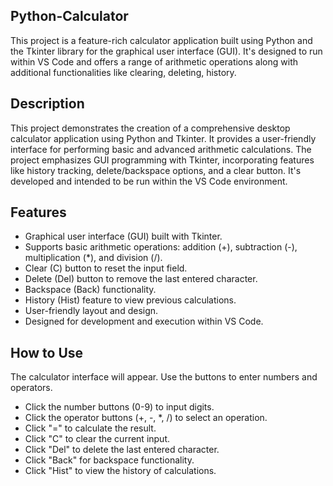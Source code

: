  ## Python-Calculator

This project is a feature-rich calculator application built using Python and the Tkinter library for the graphical user interface (GUI). It's designed to run within VS Code and offers a range of arithmetic operations along with additional functionalities like clearing, deleting, history.

## Description

This project demonstrates the creation of a comprehensive desktop calculator application using Python and Tkinter. It provides a user-friendly interface for performing basic and advanced arithmetic calculations. The project emphasizes GUI programming with Tkinter, incorporating features like history tracking, delete/backspace options, and a clear button.  It's developed and intended to be run within the VS Code environment.

## Features

*   Graphical user interface (GUI) built with Tkinter.
*   Supports basic arithmetic operations: addition (+), subtraction (-), multiplication (*), and division (/).
*   Clear (C) button to reset the input field.
*   Delete (Del) button to remove the last entered character.
*   Backspace (Back) functionality.
*   History (Hist) feature to view previous calculations.
*   User-friendly layout and design.
*   Designed for development and execution within VS Code.

## How to Use

The calculator interface will appear.  Use the buttons to enter numbers and operators.
*   Click the number buttons (0-9) to input digits.
*   Click the operator buttons (+, -, *, /) to select an operation.
*   Click "=" to calculate the result.
*   Click "C" to clear the current input.
*   Click "Del" to delete the last entered character.
*   Click "Back" for backspace functionality.
*   Click "Hist" to view the history of calculations.




